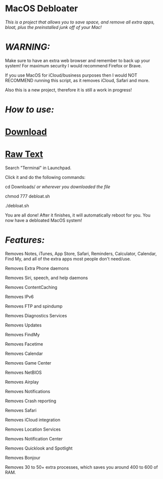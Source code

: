 # MacOS Debloater

*This is a project that allows you to save space, and remove all extra apps, bloat, plus the preinstalled junk off of your Mac!*

# *WARNING:*

Make sure to have an extra web browser and remember to back up your system! For maximum security I would recommend Firefox or Brave.

If you use MacOS for iCloud/business purposes then I would NOT RECOMMEND running this script, as it removes iCloud, Safari and more.

Also this is a new project, therefore it is still a work in progress!

# *How to use:*

# [Download](https://github.com/dotslashlevi/macosdebloater/releases/download/v0.1/debloat.sh)

# [Raw Text](https://raw.githubusercontent.com/dotslashlevi/macosdebloater/scripts/debloat.sh)

Search "Terminal" in Launchpad.

Click it and do the following commands:

cd Downloads/ *or wherever you downloaded the file*

chmod 777 debloat.sh

./debloat.sh

You are all done! After it finishes, it will automatically reboot for you. You now have a debloated MacOS system!

# *Features:*

Removes Notes, iTunes, App Store, Safari, Reminders, Calculator, Calendar, Find My, and all of the extra apps most people don't need/use.

Removes Extra Phone daemons

Removes Siri, speech, and help daemons

Removes ContentCaching

Removes IPv6

Removes FTP and spindump

Removes Diagnostics Services

Removes Updates

Removes FindMy

Removes Facetime

Removes Calendar

Removes Game Center

Removes NetBIOS

Removes Airplay

Removes Notifications

Removes Crash reporting

Removes Safari

Removes iCloud integration

Removes Location Services

Removes Notification Center

Removes Quicklook and Spotlight

Removes Bonjour

Removes 30 to 50+ extra processes, which saves you around 400 to 600 of RAM.
